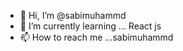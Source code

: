 - 👋 Hi, I’m @sabimuhammd
- 🌱 I’m currently learning ... React js
- 📫 How to reach me ...sabimuhammd

<!---
sabimuhammd/sabimuhammd is a ✨ special ✨ repository because its `README.md` (this file) appears on your GitHub profile.
You can click the Preview link to take a look at your changes.
--->
